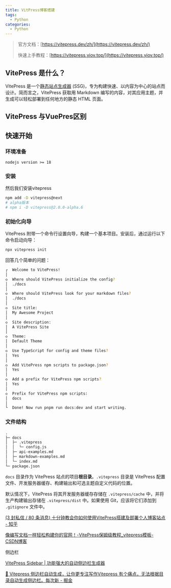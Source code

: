 ```yaml
---
title: VitPress博客搭建
tags:
  - Python
categories:
  - Python
---
```




> 官方文档：[https://vitepress.dev/zh/](https://vitepress.dev/zh/)
>
> 快速上手教程：[https://vitepress.yiov.top/](https://vitepress.yiov.top/)

## VitePress 是什么？

VitePress 是一个[静态站点生成器](https://en.wikipedia.org/wiki/Static_site_generator) (SSG)，专为构建快速、以内容为中心的站点而设计。简而言之，VitePress 获取用 Markdown 编写的内容，对其应用主题，并生成可以轻松部署到任何地方的静态 HTML 页面。

## VitePress 与VuePres区别



## 快速开始

### 环境准备

~~~
nodejs version >= 18
~~~

### 安装

然后我们安装vitepress

~~~sh
npm add -D vitepress@next
# alpha版本
# npm i -D vitepress@2.0.0-alpha.6
~~~

### 初始化向导

VitePress 附带一个命令行设置向导，构建一个基本项目。安装后，通过运行以下命令启动向导：

~~~sh
npx vitepress init
~~~

回答几个简单的问题：

~~~sh
┌  Welcome to VitePress!
│
◇  Where should VitePress initialize the config?
│  ./docs
│
◇  Where should VitePress look for your markdown files?
│  ./docs
│
◇  Site title:
│  My Awesome Project
│
◇  Site description:
│  A VitePress Site
│
◇  Theme:
│  Default Theme
│
◇  Use TypeScript for config and theme files?
│  Yes
│
◇  Add VitePress npm scripts to package.json?
│  Yes
│
◇  Add a prefix for VitePress npm scripts?
│  Yes
│
◇  Prefix for VitePress npm scripts:
│  docs
│
└  Done! Now run pnpm run docs:dev and start writing.
~~~

### 文件结构

~~~markdown
.
├─ docs
│  ├─ .vitepress
│  │  └─ config.js
│  ├─ api-examples.md
│  ├─ markdown-examples.md
│  └─ index.md
└─ package.json
~~~

`docs` 目录作为 VitePress 站点的项目**根目录**。`.vitepress` 目录是 VitePress 配置文件、开发服务器缓存、构建输出和可选主题自定义代码的位置。

默认情况下，VitePress 将其开发服务器缓存存储在 `.vitepress/cache` 中，并将生产构建输出存储在 `.vitepress/dist` 中。如果使用 Git，应该将它们添加到 `.gitignore` 文件中。







[(3 封私信 / 80 条消息) 十分钟教会你如何使用VitePress搭建及部署个人博客站点 - 知乎](https://zhuanlan.zhihu.com/p/551291839)

[像编写文档一样轻松构建你的官网！-VitePress保姆级教程_vitepress模板-CSDN博客](https://blog.csdn.net/qq_44793507/article/details/142521250)

侧边栏

[VitePress Sidebar | 功能强大的自动侧边栏生成器](https://vitepress-sidebar.cdget.com/zhHans/)

[🌟 Vitepress 侧边栏自动生成，让你更专注写作Vitepress 有个痛点，无法根据目录自动生成侧边栏。每次新 - 掘金](https://juejin.cn/post/7227358177489961018)
